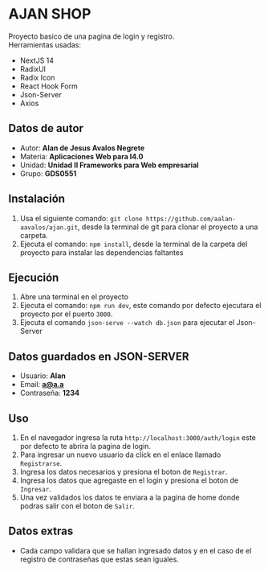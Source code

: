 # AJAN SHOP
Proyecto basico de una pagina de login y registro.
<br>
Herramientas usadas:
- NextJS 14
- RadixUI
- Radix Icon
- React Hook Form
- Json-Server
- Axios

## Datos de autor
- Autor: **Alan de Jesus Avalos Negrete**
- Materia: **Aplicaciones Web para I4.0**
- Unidad: **Unidad II Frameworks para Web empresarial**
- Grupo: **GDS0551**

## Instalación

1. Usa el siguiente comando: `git clone https://github.com/aalan-aavalos/ajan.git`, desde la terminal de git para clonar el proyecto a una carpeta.
2. Ejecuta el comando: `npm install`, desde la terminal de la carpeta del proyecto para instalar las dependencias faltantes

## Ejecución
1. Abre una terminal en el proyecto
2. Ejecuta el comando: `npm run dev`, este comando por defecto ejecutara el proyecto por el puerto `3000`.
3. Ejecuta el comando `json-serve --watch db.json` para ejecutar el Json-Server

## Datos guardados en JSON-SERVER
- Usuario: **Alan**
- Email: **a@a.a**
- Contraseña: **1234**

## Uso
1. En el navegador ingresa la ruta `http://localhost:3000/auth/login` este por defecto te abrira la pagina de login.
2. Para ingresar un nuevo usuario da click en el enlace llamado `Registrarse`.
3. Ingresa los datos necesarios y presiona el boton de `Registrar`.
4. Ingresa los datos que agregaste en el login y presiona el boton de `Ingresar`.
5. Una vez validados los datos te enviara a la pagina de home donde podras salir con el boton de `Salir`.

## Datos extras
- Cada campo validara que se hallan ingresado datos y en el caso de el registro de contraseñas que estas sean iguales.
